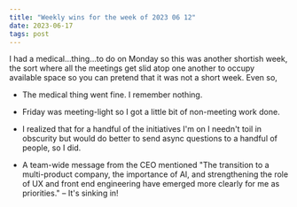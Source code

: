 ```yaml
---
title: "Weekly wins for the week of 2023 06 12"
date: 2023-06-17
tags: post
---
```


I had a medical…thing…to do on Monday so this was another shortish week, the sort where all the meetings get slid atop one another to occupy available space so you can pretend that it was not a short week. Even so,

- The medical thing went fine. I remember nothing.

- Friday was meeting-light so I got a little bit of non-meeting work done.

- I realized that for a handful of the initiatives I'm on I needn't toil in obscurity but would do better to send async questions to a handful of people, so I did.

- A team-wide message from the CEO mentioned "The transition to a multi-product company, the importance of AI, and strengthening the role of UX and front end engineering have emerged more clearly for me as priorities." – It's sinking in!
